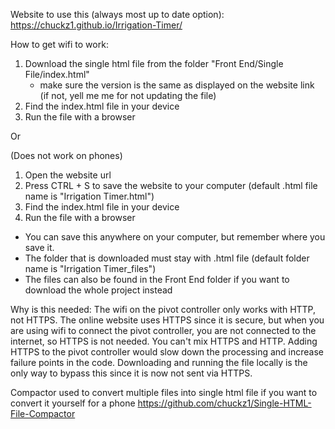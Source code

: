 Website to use this (always most up to date option):
https://chuckz1.github.io/Irrigation-Timer/

How to get wifi to work:
1. Download the single html file from the folder "Front End/Single File/index.html"
	- make sure the version is the same as displayed on the website link (if not, yell me me for not updating the file)
2. Find the index.html file in your device
3. Run the file with a browser

Or

(Does not work on phones)
1. Open the website url
2. Press CTRL + S to save the website to your computer (default .html file name is "Irrigation Timer.html")
3. Find the index.html file in your device
4. Run the file with a browser

- You can save this anywhere on your computer, but remember where you save it.
- The folder that is downloaded must stay with .html file (default folder name is "Irrigation Timer_files")
- The files can also be found in the Front End folder if you want to download the whole project instead

Why is this needed:
The wifi on the pivot controller only works with HTTP, not HTTPS. The online website uses HTTPS since it is secure, but when you are using wifi to connect the pivot controller, you are not connected to the internet, so HTTPS is not needed. You can't mix HTTPS and HTTP. Adding HTTPS to the pivot controller would slow down the processing and increase failure points in the code. Downloading and running the file locally is the only way to bypass this since it is now not sent via HTTPS.

Compactor used to convert multiple files into single html file if you want to convert it yourself for a phone
https://github.com/chuckz1/Single-HTML-File-Compactor
